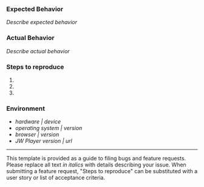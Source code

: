 ### Expected Behavior

*Describe expected behavior*

### Actual Behavior

*Describe actual behavior*

### Steps to reproduce

1.
2.
3.

### Environment

- *hardware | device*
- *operating system | version*
- *browser | version*
- *JW Player version | url*

----------------------------------------------------------------------------------------

This template is provided as a guide to filing bugs and feature requests. Please replace 
all text *in italics* with details describing your issue. When submitting a feature request, 
"Steps to reproduce" can be substituted with a user story or list of acceptance criteria.
